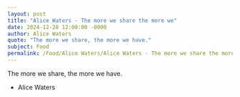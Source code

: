 ```yaml
---
layout: post
title: "Alice Waters - The more we share the more we"
date: 2024-12-28 12:00:00 -0000
author: Alice Waters
quote: "The more we share, the more we have."
subject: Food
permalink: /Food/Alice Waters/Alice Waters - The more we share the more we
---
```


The more we share, the more we have.

- Alice Waters
